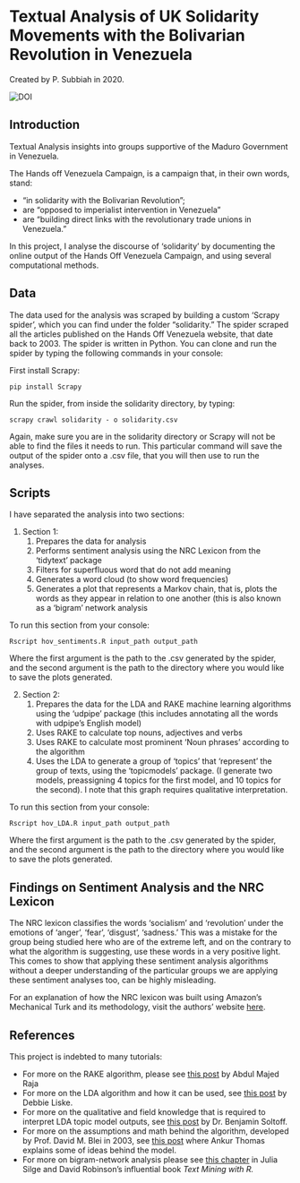 # Textual Analysis of UK Solidarity Movements with the Bolivarian Revolution in Venezuela

Created by P. Subbiah in 2020.

![DOI](https://zenodo.org/badge/190767605.svg)

## Introduction
Textual Analysis insights into groups supportive of the Maduro Government in Venezuela.

The Hands off Venezuela Campaign, is a campaign that, in their own words, stand: 
- “in solidarity with the Bolivarian Revolution”; 
- are “opposed to imperialist intervention in Venezuela”
- are “building direct links with the revolutionary trade unions in Venezuela.”

In this project, I analyse the discourse of ‘solidarity’ by documenting the online output of the Hands Off Venezuela Campaign, and using several computational methods.

## Data

The data used for the analysis was scraped by building a custom ‘Scrapy spider’, which you can find under the folder “solidarity.” The spider scraped all the articles published on the Hands Off Venezuela website, that date back to 2003. The spider is written in Python. You can clone and run the spider by typing the following commands in your console:

First install Scrapy:

	pip install Scrapy 

Run the spider, from inside the solidarity directory, by typing:

	scrapy crawl solidarity - o solidarity.csv 

Again, make sure you are in the solidarity directory or Scrapy will not be able to find the files it needs to run. This particular command will save the output of the spider onto a .csv file, that you will then use to run the analyses.


## Scripts

I have separated the analysis into two sections: 
1. Section 1: 
	1. Prepares the data for analysis
	2. Performs sentiment analysis using the NRC Lexicon from the ‘tidytext’ package
	3. Filters for superfluous word that do not add meaning
	4. Generates a word cloud (to show word frequencies)
	5. Generates a plot that represents a Markov chain, that is, plots the words as they appear in relation to one another (this is also known as a ‘bigram’ network analysis

To run this section from your console:

`Rscript hov_sentiments.R input_path output_path`

Where the first argument is the path to the .csv generated by the spider, and the second argument is the path to the directory where you would like to save the plots generated.

2. Section 2: 
	1. Prepares the data for the LDA and RAKE machine learning algorithms using the ‘udpipe’ package (this includes annotating all the words with udpipe’s English model) 
	2. Uses RAKE to calculate top nouns, adjectives and verbs
	3. Uses RAKE to calculate most prominent ‘Noun phrases’ according to the algorithm
	4. Uses the LDA to generate a group of ‘topics’ that ‘represent’ the group of texts, using the ‘topicmodels’ package. (I generate two models, preassigning 4 topics for the first model, and 10 topics for the second). I note that this graph requires qualitative interpretation. 

To run this section from your console:

`Rscript hov_LDA.R input_path output_path`

Where the first argument is the path to the .csv generated by the spider, and the second argument is the path to the directory where you would like to save the plots generated.

## Findings on Sentiment Analysis and the NRC Lexicon

The NRC lexicon classifies the words ‘socialism’ and ‘revolution’ under the emotions of ‘anger’, ‘fear’, ‘disgust’, ‘sadness.’ This was a mistake for the group being studied here who are of the extreme left, and on the contrary to what the algorithm is suggesting, use these words in a very positive light. This comes to show that applying these sentiment analysis algorithms without a deeper understanding of the particular groups we are applying these sentiment analyses too, can be highly misleading. 

For an explanation of how the NRC lexicon was built using Amazon’s Mechanical Turk and its methodology, visit the authors’ website [here][1].

## References

This project is indebted to many tutorials:
- For more on the RAKE algorithm, please see [this post][2] by Abdul Majed Raja
- For more on the LDA algorithm and how it can be used, see [this post][3] by Debbie Liske.
- For more on the qualitative and field knowledge that is required to interpret LDA topic model outputs, see [this post][4] by Dr. Benjamin Soltoff. 
- For more on the assumptions and math behind the algorithm, developed by Prof. David M. Blei in 2003, see [this post][5] where Ankur Thomas explains some of ideas behind the model.
- For more on bigram-network analysis please see [this chapter][6] in Julia Silge and David Robinson’s influential book _Text Mining with R._

[1]:	https://saifmohammad.com/WebPages/NRC-Emotion-Lexicon.htm
[2]:	https://datascienceplus.com/introducing-udpipe-for-easy-natural-language-processing-in-r/
[3]:	https://www.datacamp.com/community/tutorials/ML-NLP-lyric-analysis#model_four
[4]:	%20https://cfss.uchicago.edu/notes/topic-modeling/
[5]:	https://medium.com/analytics-vidhya/topic-modeling-using-lda-and-gibbs-sampling-explained-49d49b3d1045
[6]:	https://www.tidytextmining.com/ngrams.html
